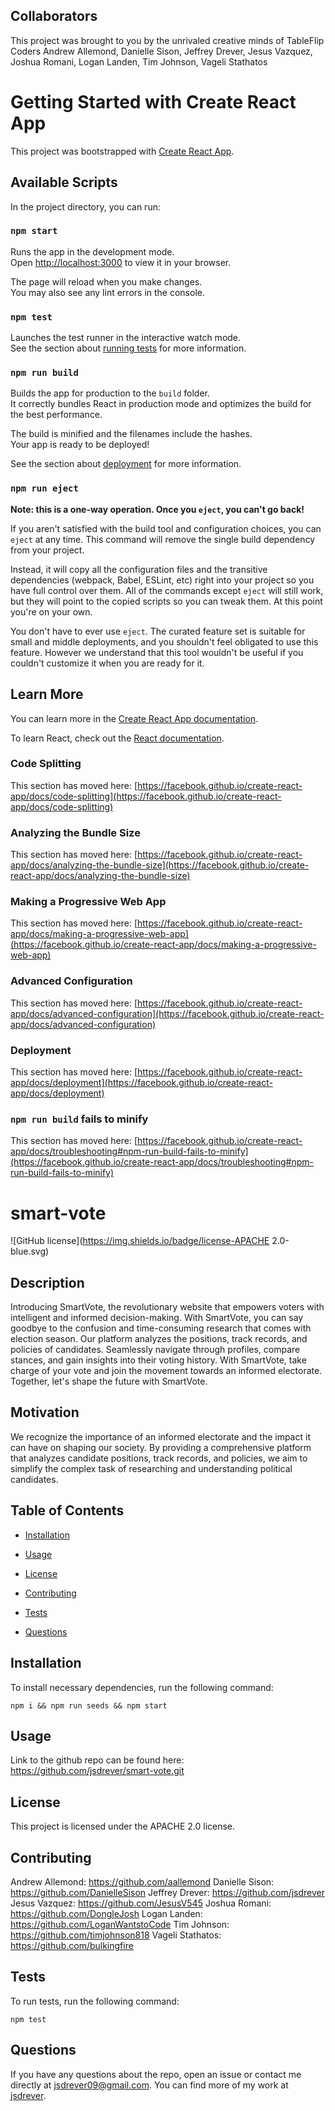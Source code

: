 ## Collaborators
This project was brought to you by the unrivaled creative minds of TableFlip Coders Andrew Allemond, Danielle Sison, Jeffrey Drever, Jesus Vazquez, Joshua Romani, Logan Landen, Tim Johnson, Vageli Stathatos

# Getting Started with Create React App

This project was bootstrapped with [Create React App](https://github.com/facebook/create-react-app).

## Available Scripts

In the project directory, you can run:

### `npm start`

Runs the app in the development mode.\
Open [http://localhost:3000](http://localhost:3000) to view it in your browser.

The page will reload when you make changes.\
You may also see any lint errors in the console.

### `npm test`

Launches the test runner in the interactive watch mode.\
See the section about [running tests](https://facebook.github.io/create-react-app/docs/running-tests) for more information.

### `npm run build`

Builds the app for production to the `build` folder.\
It correctly bundles React in production mode and optimizes the build for the best performance.

The build is minified and the filenames include the hashes.\
Your app is ready to be deployed!

See the section about [deployment](https://facebook.github.io/create-react-app/docs/deployment) for more information.

### `npm run eject`

**Note: this is a one-way operation. Once you `eject`, you can't go back!**

If you aren't satisfied with the build tool and configuration choices, you can `eject` at any time. This command will remove the single build dependency from your project.

Instead, it will copy all the configuration files and the transitive dependencies (webpack, Babel, ESLint, etc) right into your project so you have full control over them. All of the commands except `eject` will still work, but they will point to the copied scripts so you can tweak them. At this point you're on your own.

You don't have to ever use `eject`. The curated feature set is suitable for small and middle deployments, and you shouldn't feel obligated to use this feature. However we understand that this tool wouldn't be useful if you couldn't customize it when you are ready for it.

## Learn More

You can learn more in the [Create React App documentation](https://facebook.github.io/create-react-app/docs/getting-started).

To learn React, check out the [React documentation](https://reactjs.org/).

### Code Splitting

This section has moved here: [https://facebook.github.io/create-react-app/docs/code-splitting](https://facebook.github.io/create-react-app/docs/code-splitting)

### Analyzing the Bundle Size

This section has moved here: [https://facebook.github.io/create-react-app/docs/analyzing-the-bundle-size](https://facebook.github.io/create-react-app/docs/analyzing-the-bundle-size)

### Making a Progressive Web App

This section has moved here: [https://facebook.github.io/create-react-app/docs/making-a-progressive-web-app](https://facebook.github.io/create-react-app/docs/making-a-progressive-web-app)

### Advanced Configuration

This section has moved here: [https://facebook.github.io/create-react-app/docs/advanced-configuration](https://facebook.github.io/create-react-app/docs/advanced-configuration)

### Deployment

This section has moved here: [https://facebook.github.io/create-react-app/docs/deployment](https://facebook.github.io/create-react-app/docs/deployment)

### `npm run build` fails to minify

This section has moved here: [https://facebook.github.io/create-react-app/docs/troubleshooting#npm-run-build-fails-to-minify](https://facebook.github.io/create-react-app/docs/troubleshooting#npm-run-build-fails-to-minify)


# smart-vote
![GitHub license](https://img.shields.io/badge/license-APACHE 2.0-blue.svg)

## Description

Introducing SmartVote, the revolutionary website that empowers voters with intelligent and informed decision-making. With SmartVote, you can say goodbye to the confusion and time-consuming research that comes with election season. Our platform analyzes the positions, track records, and policies of candidates. Seamlessly navigate through profiles, compare stances, and gain insights into their voting history. With SmartVote, take charge of your vote and join the movement towards an informed electorate. Together, let's shape the future with SmartVote.

## Motivation
We recognize the importance of an informed electorate and the impact it can have on shaping our society. By providing a comprehensive platform that analyzes candidate positions, track records, and policies, we aim to simplify the complex task of researching and understanding political candidates.


## Table of Contents 

* [Installation](#installation)

* [Usage](#usage)

* [License](#license)

* [Contributing](#contributing)

* [Tests](#tests)

* [Questions](#questions)

## Installation

To install necessary dependencies, run the following command:

```
npm i && npm run seeds && npm start
```

## Usage

Link to the github repo can be found here: https://github.com/jsdrever/smart-vote.git

## License

This project is licensed under the APACHE 2.0 license.
  
## Contributing

Andrew Allemond: https://github.com/aallemond
Danielle Sison: https://github.com/DanielleSison
Jeffrey Drever: https://github.com/jsdrever
Jesus Vazquez:  https://github.com/JesusV545
Joshua Romani: https://github.com/DongleJosh
Logan Landen: https://github.com/LoganWantstoCode
Tim Johnson: https://github.com/timjohnson818
Vageli Stathatos: https://github.com/bulkingfire

## Tests

To run tests, run the following command:

```
npm test
```

## Questions

If you have any questions about the repo, open an issue or contact me directly at jsdrever09@gmail.com. You can find more of my work at [jsdrever](https://github.com/jsdrever/).

